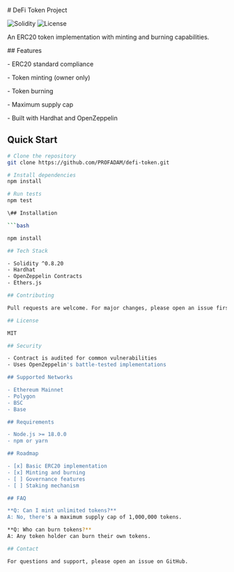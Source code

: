 \# DeFi Token Project

![Solidity](https://img.shields.io/badge/Solidity-0.8.20-blue)
![License](https://img.shields.io/badge/license-MIT-green)

An ERC20 token implementation with minting and burning capabilities.



\## Features



\- ERC20 standard compliance

\- Token minting (owner only)

\- Token burning

\- Maximum supply cap

\- Built with Hardhat and OpenZeppelin

## Quick Start
```bash
# Clone the repository
git clone https://github.com/PROFADAM/defi-token.git

# Install dependencies
npm install

# Run tests
npm test

\## Installation

```bash

npm install

## Tech Stack

- Solidity ^0.8.20
- Hardhat
- OpenZeppelin Contracts
- Ethers.js

## Contributing

Pull requests are welcome. For major changes, please open an issue first.

## License

MIT

## Security

- Contract is audited for common vulnerabilities
- Uses OpenZeppelin's battle-tested implementations

## Supported Networks

- Ethereum Mainnet
- Polygon
- BSC
- Base

## Requirements

- Node.js >= 18.0.0
- npm or yarn

## Roadmap

- [x] Basic ERC20 implementation
- [x] Minting and burning
- [ ] Governance features
- [ ] Staking mechanism

## FAQ

**Q: Can I mint unlimited tokens?**
A: No, there's a maximum supply cap of 1,000,000 tokens.

**Q: Who can burn tokens?**
A: Any token holder can burn their own tokens.

## Contact

For questions and support, please open an issue on GitHub.
